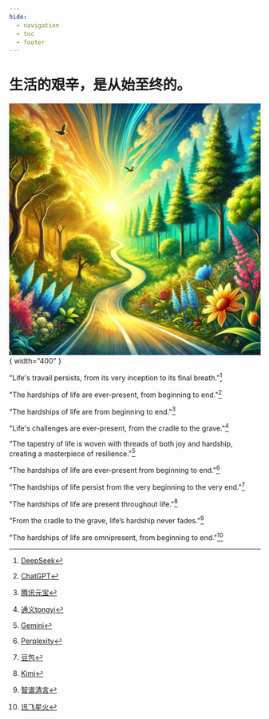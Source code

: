 ```yaml
---
hide:
  - navigation
  - toc
  - footer
---
```


# 生活的艰辛，是从始至终的。

![](./assets/img/DALL-E_2025-02-15_18_30_22.png){ width="400" }

"Life's travail persists, from its very inception to its final breath."[^1]

"The hardships of life are ever-present, from beginning to end."[^2]

"The hardships of life are from beginning to end."[^3]

"Life's challenges are ever-present, from the cradle to the grave."[^4]

"The tapestry of life is woven with threads of both joy and hardship, creating a masterpiece of resilience."[^5]

"The hardships of life are ever-present from beginning to end."[^6]

"The hardships of life persist from the very beginning to the very end."[^7]

"The hardships of life are present throughout life."[^8]

"From the cradle to the grave, life’s hardship never fades."[^9]

"The hardships of life are omnipresent, from beginning to end."[^10]

[^1]: [DeepSeek](https://chat.deepseek.com/)

[^2]: [ChatGPT](https://chatgpt.com/)

[^3]: [腾讯元宝](https://yuanbao.tencent.com/)

[^4]: [通义tongyi](https://tongyi.aliyun.com/)

[^5]: [Gemini](https://gemini.google.com/)

[^6]: [Perplexity](https://www.perplexity.ai/)

[^7]: [豆包](https://www.doubao.com/)

[^8]: [Kimi](https://kimi.moonshot.cn/)

[^9]: [智谱清言](https://chatglm.cn/)

[^10]: [讯飞星火](https://xinghuo.xfyun.cn/)
